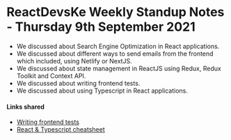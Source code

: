 # ReactDevsKe Weekly Standup Notes - Thursday 9th September 2021

- We discussed about Search Engine Optimization in React applications.
- We discussed about different ways to send emails from the frontend which included, using Netlify or NextJS.
- We discussed about state management in ReactJS using Redux, Redux Toolkit and Context API.
- We discussed about writing frontend tests.
- We discussed about using Typescript in React applications.

#### Links shared

- [Writing frontend tests](https://youtu.be/VnpNu73iZQE)
- [React & Typescript cheatsheet](https://react-typescript-cheatsheet.netlify.app/)
